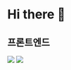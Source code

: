 # Hi there 👋

## 프론트엔드

<img src="https://img.shields.io/badge/react-20232a.svg?style=for-the-badge&logo=react&logoColor=61DAFB" />
<img src="https://img.shields.io/badge/html-20232a.svg?style=for-the-badge&logo=react&logoColor=61DAFB" />
